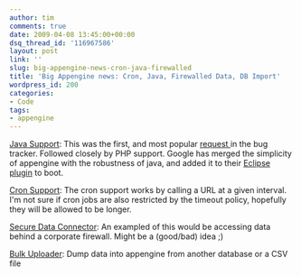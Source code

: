 ```yaml
---
author: tim
comments: true
date: 2009-04-08 13:45:00+00:00
dsq_thread_id: '116967586'
layout: post
link: ''
slug: big-appengine-news-cron-java-firewalled
title: 'Big Appengine news: Cron, Java, Firewalled Data, DB Import'
wordpress_id: 200
categories:
- Code
tags:
- appengine
---
```


[Java Support](http://googleappengine.blogspot.com/2009/04/seriously-this-time-new-language-on-app.html): This was the first, and most popular [request
](http://code.google.com/p/googleappengine/issues/detail?id=1)in the bug
tracker. Followed closely by PHP support.  Google has merged the simplicity of
appengine with the robustness of java, and added it to their [Eclipse
plugin](http://code.google.com/eclipse) to boot.  
  
[Cron Support](http://code.google.com/appengine/docs/python/config/cron.html):
The cron support works by calling a URL at a given interval. I'm not sure if
cron jobs are also restricted by the timeout policy, hopefully they will be
allowed to be longer.  
  
[Secure Data Connector](http://code.google.com/securedataconnector/): An
exampled of this would be accessing data behind a corporate firewall.  Might
be a (good/bad) idea ;)  
  
[Bulk Uploader](http://code.google.com/appengine/docs/python/tools/uploadingdata.html): Dump data into appengine from another database or a CSV
file